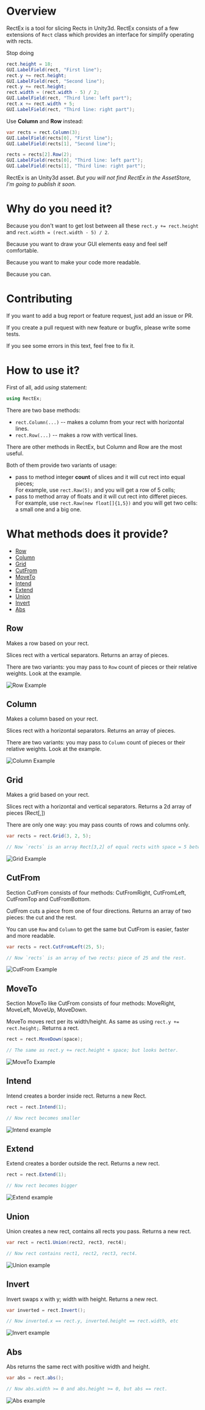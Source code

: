 # Overview

RectEx is a tool for slicing Rects in Unity3d. RectEx consists of a few extensions of `Rect` class which provides an interface for simplify operating with rects. 

Stop doing 

```csharp
rect.height = 18;
GUI.LabelField(rect, "First line");
rect.y += rect.height;
GUI.LabelField(rect, "Second line");
rect.y += rect.height;
rect.width = (rect.width - 5) / 2;
GUI.LabelField(rect, "Third line: left part");
rect.x += rect.width + 5;
GUI.LabelField(rect, "Third line: right part");
```

Use **Column** and **Row** instead:

```csharp
var rects = rect.Column(3);
GUI.LabelField(rects[0], "First line");
GUI.LabelField(rects[1], "Second line");

rects = rects[2].Row(2);
GUI.LabelField(rects[0], "Third line: left part");
GUI.LabelField(rects[1], "Third line: right part");
```

RectEx is an Unity3d asset. *But you will not find RectEx in the AssetStore, I'm going to publish it soon.*

# Why do you need it?

Because you don't want to get lost between all these `rect.y += rect.height` and `rect.width = (rect.width - 5) / 2`.

Because you want to draw your GUI elements easy and feel self comfortable.

Because you want to make your code more readable.

Because you can.

# Contributing

If you want to add a bug report or feature request, just add an issue or PR. 

If you create a pull request with new feature or bugfix, please write some tests.

If you see some errors in this text, feel free to fix it.

# How to use it?

First of all, add *using* statement:

```csharp
using RectEx;
```

There are two base methods:
* `rect.Column(...)` -- makes a column from your rect with horizontal lines.
* `rect.Row(...)` -- makes a row with vertical lines.

There are other methods in RectEx, but Column and Row are the most useful.

Both of them provide two variants of usage:
* pass to method integer **count** of slices and it will cut rect into equal pieces;  
  For example, use `rect.Raw(5);` and you will get a row of 5 cells;
* pass to method array of floats and it will cut rect into differet pieces.  
  For example, use `rect.Raw(new float[]{1,5})` and you will get two cells: a small one and a big one.
  
# What methods does it provide?

* [Row](#row)
* [Column](#column)
* [Grid](#grid)
* [CutFrom](#cutfrom)
* [MoveTo](#moveto)
* [Intend](#intend)
* [Extend](#extend)
* [Union](#union)
* [Invert](#invert)
* [Abs](#abs)

## Row

Makes a row based on your rect.

Slices rect with a vertical separators. Returns an array of pieces.

There are two variants: you may pass to `Row` count of pieces or their relative weights. Look at the example.

![Row Example](mdsrc/rect-ex-row.png)

## Column

Makes a column based on your rect.

Slices rect with a horizontal separators. Returns an array of pieces.

There are two variants: you may pass to `Column` count of pieces or their relative weights. Look at the example.

![Column Example](mdsrc/rect-ex-column.png)

## Grid

Makes a grid based on your rect.

Slices rect with a horizontal and vertical separators. Returns a 2d array of pieces (Rect[,])

There are only one way: you may pass counts of rows and columns only.

```csharp
var rects = rect.Grid(3, 2, 5);

// Now `rects` is an array Rect[3,2] of equal rects with space = 5 between them.
```

![Grid Example](mdsrc/rect-ex-grid.png)

## CutFrom

Section CutFrom consists of four methods: CutFromRight, CutFromLeft, CutFromTop and CutFromBottom.

CutFrom cuts a piece from one of four directions. Returns an array of two pieces: the cut and the rest.

You can use `Row` and `Column` to get the same but CutFrom is easier, faster and  more readable.

```csharp
var rects = rect.CutFromLeft(25, 5);

// Now `rects` is an array of two rects: piece of 25 and the rest.
```

![CutFrom Example](mdsrc/rect-ex-cutfrom.png)

## MoveTo

Section MoveTo like CutFrom consists of four methods: MoveRight, MoveLeft, MoveUp, MoveDown.

MoveTo moves rect per its width/height. As same as using `rect.y += rect.height;`. Returns a rect.

```csharp
rect = rect.MoveDown(space);

// The same as rect.y += rect.height + space; but looks better.
```

![MoveTo Example](mdsrc/rect-ex-moveto.png)

## Intend

Intend creates a border inside rect. Returns a new Rect.

```csharp
rect = rect.Intend(1);

// Now rect becomes smaller
```

![Intend example](mdsrc/rect-ex-intend.png)

## Extend

Extend creates a border outside the rect. Returns a new rect.

```csharp
rect = rect.Extend(1);

// Now rect becomes bigger
```

![Extend example](mdsrc/rect-ex-extend.png)

## Union

Union creates a new rect, contains all rects you pass. Returns a new rect.

```csharp
var rect = rect1.Union(rect2, rect3, rect4);

// Now rect contains rect1, rect2, rect3, rect4.
```

![Union example](mdsrc/rect-ex-union.png)

## Invert

Invert swaps x with y; width with height. Returns a new rect.

```csharp
var inverted = rect.Invert();

// Now inverted.x == rect.y, inverted.height == rect.width, etc
```

![Invert example](mdsrc/rect-ex-invert.png)

## Abs

Abs returns the same rect with positive width and height.

```csharp
var abs = rect.abs();

// Now abs.width >= 0 and abs.height >= 0, but abs == rect.
```

![Abs example](mdsrc/rect-ex-abs.png)
